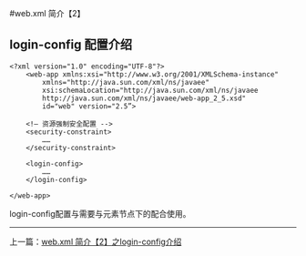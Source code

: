 


#web.xml 简介【2】

## login-config 配置介绍


	<?xml version="1.0" encoding="UTF-8"?>
		<web-app xmlns:xsi="http://www.w3.org/2001/XMLSchema-instance"
         	xmlns="http://java.sun.com/xml/ns/javaee"
         	xsi:schemaLocation="http://java.sun.com/xml/ns/javaee
         	http://java.sun.com/xml/ns/javaee/web-app_2_5.xsd"
         	id="web" version="2.5”>

		<!— 资源强制安全配置 -->
		<security-constraint>
			……
		</security-constraint>

		<login-config>
			……
		</login-config>

	</web-app>

login-config配置与需要与<security-constraint>元素节点下的<auth-constraint>配合使用。

***

上一篇：[web.xml 简介【2】之login-config介绍](./webxml-Introduction1)


